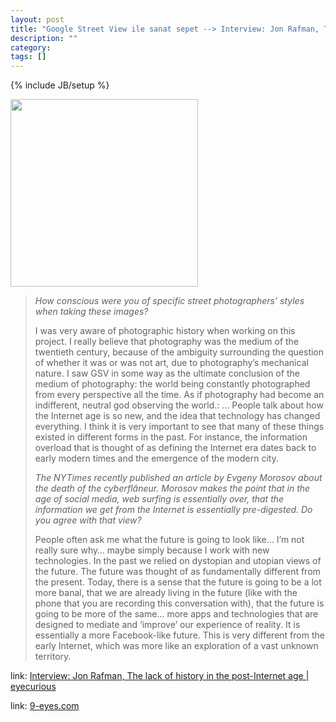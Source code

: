 ```yaml
---
layout: post
title: "Google Street View ile sanat sepet --> Interview: Jon Rafman, The lack of history in the post Internet age"
description: ""
category: 
tags: []
---
```

{% include JB/setup %}

<div><img src="http://www.eyecurious.com/wp-content/uploads/2012/05/tumblr_lziwksBlv51qzun8oo1_1280-1024x640.jpg" width="300" /></div>

> *How conscious were you of specific street photographers’ styles when taking these images?*
> 
> I was very aware of photographic history when working on this project. I really believe that photography was the medium of the twentieth century, because of the ambiguity surrounding the question of whether it was or was not art, due to photography’s mechanical nature. I saw GSV in some way as the ultimate conclusion of the medium of photography: the world being constantly photographed from every perspective all the time. As if photography had become an indifferent, neutral god observing the world.:
> ...
> People talk about how the Internet age is so new, and the idea that technology has changed everything. I think it is very important to see that many of these things existed in different forms in the past. For instance, the information overload that is thought of as defining the Internet era dates back to early modern times and the emergence of the modern city.
>
> *The NYTimes recently published an article by Evgeny Morosov about the death of the cyberflâneur. Morosov makes the point that in the age of social media, web surfing is essentially over, that the information we get from the Internet is essentially pre-digested. Do you agree with that view?*
>
> People often ask me what the future is going to look like… I’m not really sure why… maybe simply because I work with new technologies.
> In the past we relied on dystopian and utopian views of the future. The future was thought of as fundamentally different from the present. Today, there is a sense that the future is going to be a lot more banal, that we are already living in the future (like with the phone that you are recording this conversation with), that the future is going to be more of the same… more apps and technologies that are designed to mediate and ‘improve’ our experience of reality. It is essentially a more Facebook-like future. This is very different from the early Internet, which was more like an exploration of a vast unknown territory.

link: [Interview: Jon Rafman, The lack of history in the post-Internet age | eyecurious](http://www.eyecurious.com/interview-jon-rafman-the-lack-of-history-in-the-post-internet-age/)

link: [9-eyes.com](http://9-eyes.com/)